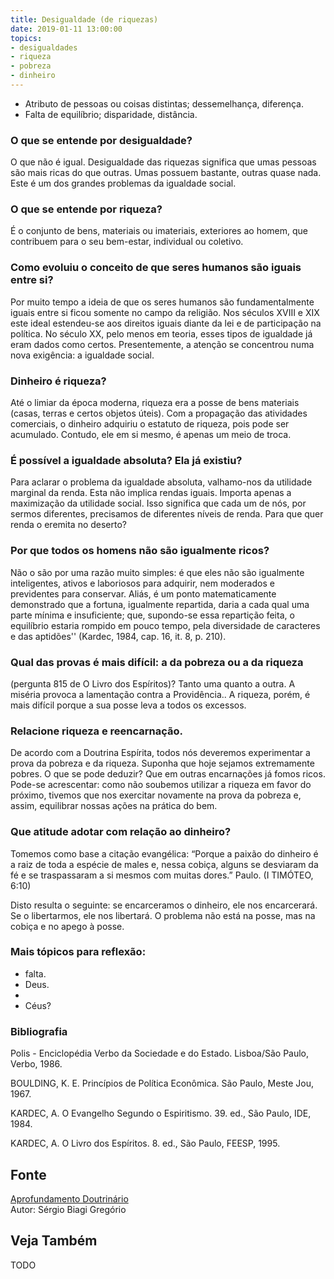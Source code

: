 ```yaml
---
title: Desigualdade (de riquezas)
date: 2019-01-11 13:00:00
topics: 
- desigualdades
- riqueza
- pobreza
- dinheiro
---
```


* Atributo de pessoas ou coisas distintas; dessemelhança, diferença.
* Falta de equilíbrio; disparidade, distância.

### O que se entende por desigualdade?
O que não é igual. Desigualdade das riquezas significa que umas pessoas
são mais ricas do que outras. Umas possuem bastante, outras quase nada.
Este é um dos grandes problemas da igualdade social.

### O que se entende por riqueza?
É o conjunto de bens, materiais ou imateriais, exteriores ao homem, que
contribuem para o seu bem-estar, individual ou coletivo.

### Como evoluiu o conceito de que seres humanos são iguais entre si?
Por muito tempo a ideia de que os seres humanos são fundamentalmente
iguais entre si ficou somente no campo da religião. Nos séculos XVIII e
XIX este ideal estendeu-se aos direitos iguais diante da lei e de
participação na política. No século XX, pelo menos em teoria, esses
tipos de igualdade já eram dados como certos. Presentemente, a atenção
se concentrou numa nova exigência: a igualdade social.

### Dinheiro é riqueza?
Até o limiar da época moderna, riqueza era a posse de bens materiais
(casas, terras e certos objetos úteis). Com a propagação das atividades
comerciais, o dinheiro adquiriu o estatuto de riqueza, pois pode ser
acumulado. Contudo, ele em si mesmo, é apenas um meio de troca.

### É possível a igualdade absoluta? Ela já existiu?
Para aclarar o problema da igualdade absoluta, valhamo-nos da utilidade
marginal da renda. Esta não implica rendas iguais. Importa apenas a
maximização da utilidade social. Isso significa que cada um de nós, por
sermos diferentes, precisamos de diferentes níveis de renda. Para que
quer renda o eremita no deserto?
### Por que todos os homens não são igualmente ricos?
Não o são por uma razão muito simples: é que eles não são igualmente
inteligentes, ativos e laboriosos para adquirir, nem moderados e
previdentes para conservar. Aliás, é um ponto matematicamente
demonstrado que a fortuna, igualmente repartida, daria a cada qual uma
parte mínima e insuficiente; que, supondo-se essa repartição feita, o
equilíbrio estaria rompido em pouco tempo, pela diversidade de
caracteres e das aptidões'' (Kardec, 1984, cap. 16, it. 8, p. 210).

### Qual das provas é mais difícil: a da pobreza ou a da riqueza
(pergunta 815 de O Livro dos Espíritos)?
Tanto uma quanto a outra. A miséria provoca a lamentação contra a
Providência.. A riqueza, porém, é mais difícil porque a sua posse leva a
todos os excessos.

### Relacione riqueza e reencarnação.

De acordo com a Doutrina Espírita, todos nós deveremos experimentar a
prova da pobreza e da riqueza. Suponha que hoje sejamos extremamente
pobres. O que se pode deduzir? Que em outras encarnações já fomos ricos.
Pode-se acrescentar: como não soubemos utilizar a riqueza em favor do
próximo, tivemos que nos exercitar novamente na prova da pobreza e,
assim, equilibrar nossas ações na prática do bem.

### Que atitude adotar com relação ao dinheiro?
Tomemos como base a citação evangélica: “Porque a paixão do dinheiro é
a raiz de toda a espécie de males e, nessa cobiça, alguns se desviaram
da fé e se traspassaram a si mesmos com muitas dores.” Paulo. (I
TIMÓTEO, 6:10)

Disto resulta o seguinte: se encarceramos o dinheiro, ele nos
encarcerará. Se o libertarmos, ele nos libertará. O problema não está na
posse, mas na cobiça e no apego à posse.

### Mais tópicos para reflexão:

-   
    falta.
-   
    Deus.
-   
-   
    Céus?






### Bibliografia
Polis - Enciclopédia Verbo da Sociedade e do Estado. Lisboa/São Paulo,
Verbo, 1986.

BOULDING, K. E. Princípios de Política Econômica. São Paulo, Meste
Jou, 1967.

KARDEC, A. O Evangelho Segundo o Espiritismo. 39. ed., São Paulo, IDE,
1984.

KARDEC, A. O Livro dos Espíritos. 8. ed., São Paulo, FEESP, 1995.

## Fonte
[Aprofundamento Doutrinário](https://sites.google.com/view/aprofundamentodoutrinario/desigualdade-das-riquezas)  
Autor: Sérgio Biagi Gregório



## Veja Também
TODO


